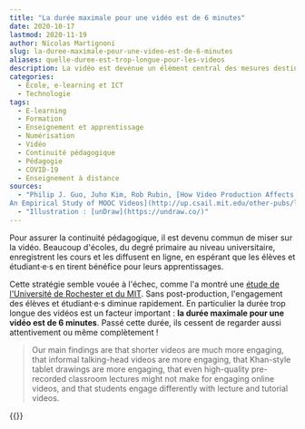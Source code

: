 ```yaml
---
title: "La durée maximale pour une vidéo est de 6 minutes"
date: 2020-10-17
lastmod: 2020-11-19
author: Nicolas Martignoni
slug: la-duree-maximale-pour-une-video-est-de-6-minutes
aliases: quelle-duree-est-trop-longue-pour-les-videos
description: La vidéo est devenue un élément central des mesures destinées à assurer la continuité pédagogique, et de nombreuses écoles de tous niveaux misent sur l'apprentissage vidéo en ligne. Mais quelle est la durée optimale d'une vidéo en ligne ?
categories:
  - École, e-learning et ICT
  - Technologie
tags:
  - E-learning
  - Formation
  - Enseignement et apprentissage
  - Numérisation
  - Vidéo
  - Continuité pédagogique
  - Pédagogie
  - COVID-19
  - Enseignement à distance
sources:
  - "Philip J. Guo, Juho Kim, Rob Rubin, [How Video Production Affects Student Engagement:
An Empirical Study of MOOC Videos](http://up.csail.mit.edu/other-pubs/las2014-pguo-engagement.pdf)"
  - "Illustration : [unDraw](https://undraw.co/)"
---
```

Pour assurer la continuité pédagogique, il est devenu commun de miser sur la vidéo. Beaucoup d'écoles, du degré primaire au niveau universitaire, enregistrent les cours et les diffusent en ligne, en espérant que les élèves et étudiant·e·s en tirent bénéfice pour leurs apprentissages.

Cette stratégie semble vouée à l'échec, comme l'a montré une [étude de l'Université de Rochester et du MIT][mit]. Sans post-production, l'engagement des élèves et étudiant·e·s diminue rapidement. En particulier la durée trop longue des vidéos est un facteur important : __la durée maximale pour une vidéo est de 6 minutes__. Passé cette durée, ils cessent de regarder aussi attentivement ou même complètement !

<!--more-->

> Our main findings are that shorter videos are much more engaging, that informal talking-head videos are more engaging, that Khan-style tablet drawings are more engaging, that even high-quality pre-recorded classroom lectures might not make for engaging online videos, and that students engage differently with lecture and tutorial videos.

 [mit]: http://up.csail.mit.edu/other-pubs/las2014-pguo-engagement.pdf

{{<sources>}}
